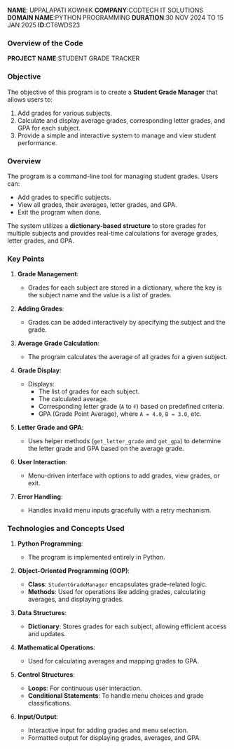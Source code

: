 **NAME**: UPPALAPATI KOWHIK
**COMPANY**:CODTECH IT SOLUTIONS
**DOMAIN NAME**:PYTHON PROGRAMMING
**DURATION**:30 NOV 2024 TO 15 JAN 2025
**ID**:CT6WDS23

### **Overview of the Code**

**PROJECT NAME**:STUDENT GRADE TRACKER



### **Objective**

The objective of this program is to create a **Student Grade Manager** that allows users to:  
1. Add grades for various subjects.  
2. Calculate and display average grades, corresponding letter grades, and GPA for each subject.  
3. Provide a simple and interactive system to manage and view student performance.


### **Overview**

The program is a command-line tool for managing student grades. Users can:  
- Add grades to specific subjects.  
- View all grades, their averages, letter grades, and GPA.  
- Exit the program when done.  

The system utilizes a **dictionary-based structure** to store grades for multiple subjects and provides real-time calculations for average grades, letter grades, and GPA.



### **Key Points**

1. **Grade Management**:
   - Grades for each subject are stored in a dictionary, where the key is the subject name and the value is a list of grades.

2. **Adding Grades**:
   - Grades can be added interactively by specifying the subject and the grade.

3. **Average Grade Calculation**:
   - The program calculates the average of all grades for a given subject.

4. **Grade Display**:
   - Displays:
     - The list of grades for each subject.
     - The calculated average.
     - Corresponding letter grade (`A` to `F`) based on predefined criteria.
     - GPA (Grade Point Average), where `A = 4.0`, `B = 3.0`, etc.

5. **Letter Grade and GPA**:
   - Uses helper methods (`get_letter_grade` and `get_gpa`) to determine the letter grade and GPA based on the average grade.

6. **User Interaction**:
   - Menu-driven interface with options to add grades, view grades, or exit.

7. **Error Handling**:
   - Handles invalid menu inputs gracefully with a retry mechanism.



### **Technologies and Concepts Used**

1. **Python Programming**:
   - The program is implemented entirely in Python.

2. **Object-Oriented Programming (OOP)**:
   - **Class**: `StudentGradeManager` encapsulates grade-related logic.
   - **Methods**: Used for operations like adding grades, calculating averages, and displaying grades.

3. **Data Structures**:
   - **Dictionary**: Stores grades for each subject, allowing efficient access and updates.

4. **Mathematical Operations**:
   - Used for calculating averages and mapping grades to GPA.

5. **Control Structures**:
   - **Loops**: For continuous user interaction.
   - **Conditional Statements**: To handle menu choices and grade classifications.

6. **Input/Output**:
   - Interactive input for adding grades and menu selection.
   - Formatted output for displaying grades, averages, and GPA.

